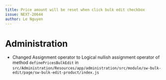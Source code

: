 ```yaml
---
title: Price amount will be reset when click bulk edit checkbox
issue: NEXT-20644
author: Le Nguyen
---
```

# Administration
* Changed Assignment operator to Logical nullish assignment operator of method `definePricesBulkEdit` in `src/Administration/Resources/app/administration/src/module/sw-bulk-edit/page/sw-bulk-edit-product/index.js`
